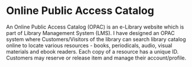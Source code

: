# Online Public Access Catalog
An Online Public Access Catalog (OPAC) is an e-Library website which is part of Library Management System (LMS). I have designed an OPAC system where Customers/Visitors of the library can search library catalog online to locate various resources - books, periodicals, audio, visual materials and ebook readers. Each copy of a resource has a unique ID. Customers may reserve or release item and manage their account/profile.
